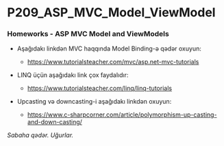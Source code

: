 # P209_ASP_MVC_Model_ViewModel

### Homeworks - ASP MVC Model and ViewModels
- Aşağıdakı linkdən MVC haqqında Model Binding-ə qədər oxuyun:
  - https://www.tutorialsteacher.com/mvc/asp.net-mvc-tutorials
  
- LINQ üçün aşağıdakı link çox faydalıdır:
  - https://www.tutorialsteacher.com/linq/linq-tutorials
  
- Upcasting və downcasting-i aşağıdakı linkdən oxuyun:
  - https://www.c-sharpcorner.com/article/polymorphism-up-casting-and-down-casting/
  
*Sabaha qədər. Uğurlar.*
 
 

